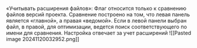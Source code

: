 «Учитывать расширения файлов»: Флаг относится только к сравнению файлов версий проекта. Сравнение построено на том, что левая панель является «главной», а правая «ведомой». Если в левой панели выбран файл, в правой, для оптимизации, ведется поиск соответствующего по имени для сравнения. Настройка отвечает за учет расширений
![[Pasted image 20241120032952.png]]